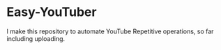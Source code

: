 # Easy-YouTuber
I make this repository to automate YouTube Repetitive operations, so far including uploading.
